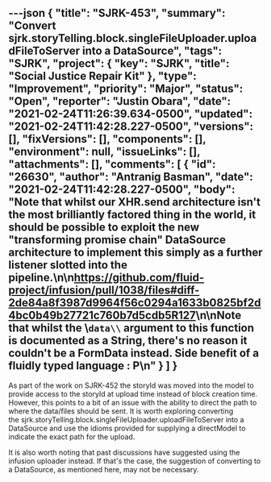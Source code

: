 ---json
{
  "title": "SJRK-453",
  "summary": "Convert sjrk.storyTelling.block.singleFileUploader.uploadFileToServer into a DataSource",
  "tags": "SJRK",
  "project": {
    "key": "SJRK",
    "title": "Social Justice Repair Kit"
  },
  "type": "Improvement",
  "priority": "Major",
  "status": "Open",
  "reporter": "Justin Obara",
  "date": "2021-02-24T11:26:39.634-0500",
  "updated": "2021-02-24T11:42:28.227-0500",
  "versions": [],
  "fixVersions": [],
  "components": [],
  "environment": null,
  "issueLinks": [],
  "attachments": [],
  "comments": [
    {
      "id": "26630",
      "author": "Antranig Basman",
      "date": "2021-02-24T11:42:28.227-0500",
      "body": "Note that whilst our XHR.send architecture isn't the most brilliantly factored thing in the world, it **should** be possible to exploit the new \"transforming promise chain\" DataSource architecture to implement this simply as a further listener slotted into the pipeline.\n\n<https://github.com/fluid-project/infusion/pull/1038/files#diff-2de84a8f3987d9964f56c0294a1633b0825bf2d4bc0b49b27721c760b7d5cdb5R127>\n\nNote that whilst the \\`data\\` argument to this function is documented as a String, there's no reason it couldn't be a FormData instead. Side benefit of a fluidly typed language : P\n"
    }
  ]
}
---
As part of the work on SJRK-452 the storyId was moved into the model to provide access to the storyId at upload time instead of block creation time. However, this points to a bit of an issue with the ability to direct the path to where the data/files should be sent. It is worth exploring converting the sjrk.storyTelling.block.singleFileUploader.uploadFileToServer into a DataSource and use the idioms provided for supplying a directModel to indicate the exact path for the upload. 

It is also worth noting that past discussions have suggested using the infusion uploader instead. If that's the case, the suggestion of converting to a DataSource, as mentioned here, may not be necessary.

        